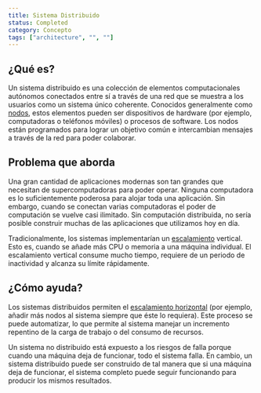```yaml
---
title: Sistema Distribuido
status: Completed
category: Concepto
tags: ["architecture", "", ""]
---
```


## ¿Qué es?

Un sistema distribuido es una colección de elementos computacionales autónomos
conectados entre sí a través de una red que se muestra a los usuarios como un sistema único coherente. 
Conocidos generalmente como [nodos](/es/nodes/), estos elementos pueden ser dispositivos de hardware (por ejemplo, computadoras o teléfonos móviles) o procesos de software.
Los nodos están programados para lograr un objetivo común e intercambian mensajes a través de la red para poder colaborar. 

## Problema que aborda

Una gran cantidad de aplicaciones modernas son tan grandes que necesitan de supercomputadoras para poder operar. 
Ninguna computadora es lo suficientemente poderosa para alojar toda una aplicación. 
Sin embargo, cuando se conectan varias computadoras el poder de computación se vuelve casi ilimitado. 
Sin computación distribuida, no sería posible construir muchas de las aplicaciones que utilizamos hoy en día. 

Tradicionalmente, los sistemas implementarían un [escalamiento](/es/scalability/) vertical. 
Esto es, cuando se añade más CPU o memoria a una máquina individual. 
El escalamiento vertical consume mucho tiempo, requiere de un periodo de inactividad y alcanza su límite rápidamente. 

## ¿Cómo ayuda?

Los sistemas distribuidos permiten el [escalamiento horizontal](/es/horizontal-scaling/) (por ejemplo, añadir más nodos al sistema siempre que éste lo requiera).
Este proceso se puede automatizar, lo que permite al sistema manejar un incremento repentino de la carga de trabajo o del consumo de recursos.

Un sistema no distribuido está expuesto a los riesgos de falla porque cuando una máquina deja de funcionar, todo el sistema falla. 
En cambio, un sistema distribuido puede ser construido de tal manera
que si una máquina deja de funcionar, el sistema completo puede seguir funcionando para producir los mismos resultados. 
